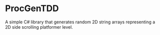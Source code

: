 # ProcGenTDD

A simple C# library that generates random 2D string arrays representing a 2D side scrolling platformer level.